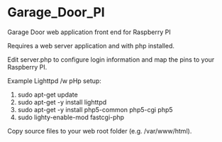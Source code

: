 # Garage_Door_PI
Garage Door web application front end for Raspberry PI

Requires a web server application and with php installed.

Edit server.php to configure login information and map the pins to your Raspberry PI.

Example Lighttpd /w pHp setup:
1. sudo apt-get update
2. sudo apt-get -y install lighttpd
3. sudo apt-get -y install php5-common php5-cgi php5
4. sudo lighty-enable-mod fastcgi-php
  
Copy source files to your web root folder (e.g. /var/www/html).
